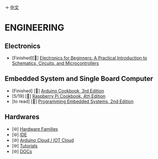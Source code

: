 -> [中文](/SKILLSETS/ENGINEERING/engineering-cn.md)

# ENGINEERING
## Electronics
- [Finished][📗] [Electronics for Beginners: A Practical Introduction to Schematics, Circuits, and Microcontrollers](https://learning.oreilly.com/library/view/electronics-for-beginners/9781484259795/)

## Embedded System and Single Board Computer
- [Finished] [📗] [Arduino Cookbook, 3rd Edition](https://learning.oreilly.com/api/v1/continue/9781491903513/)
- [5/19] [📗] [Raspberry Pi Cookbook, 4th Edition](https://learning.oreilly.com/api/v1/continue/9781098130916/)
- [to read] [📗] [Programming Embedded Systems, 2nd Edition](https://learning.oreilly.com/api/v1/continue/0596009836/)

## Hardwares
- [🌐] [Hardware Families](https://www.arduino.cc/en/hardware)
- [🌐] [IDE](https://www.arduino.cc/en/software)
- [🌐] [Arduino Cloud / IOT Cloud](https://cloud.arduino.cc/)
- [🌐] [Tutorials](https://www.arduino.cc/en/Tutorial/HomePage)
- [🌐] [DOCs](https://docs.arduino.cc/)
